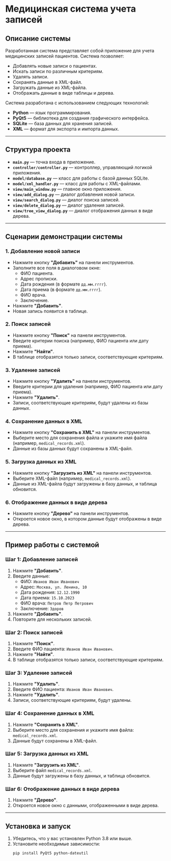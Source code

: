 # Медицинская система учета записей

## Описание системы

Разработанная система представляет собой приложение для учета медицинских записей пациентов. Система позволяет:
- Добавлять новые записи о пациентах.
- Искать записи по различным критериям.
- Удалять записи.
- Сохранять данные в XML-файл.
- Загружать данные из XML-файла.
- Отображать данные в виде таблицы и дерева.

Система разработана с использованием следующих технологий:
- **Python** — язык программирования.
- **PyQt5** — библиотека для создания графического интерфейса.
- **SQLite** — база данных для хранения записей.
- **XML** — формат для экспорта и импорта данных.

---

## Структура проекта

- **`main.py`** — точка входа в приложение.
- **`controller/controller.py`** — контроллер, управляющий логикой приложения.
- **`model/database.py`** — класс для работы с базой данных SQLite.
- **`model/xml_handler.py`** — класс для работы с XML-файлами.
- **`view/main_window.py`** — главное окно приложения.
- **`view/add_dialog.py`** — диалог добавления новой записи.
- **`view/search_dialog.py`** — диалог поиска записей.
- **`view/delete_dialog.py`** — диалог удаления записей.
- **`view/tree_view_dialog.py`** — диалог отображения данных в виде дерева.

---

## Сценарии демонстрации системы

### 1. **Добавление новой записи**
   - Нажмите кнопку **"Добавить"** на панели инструментов.
   - Заполните все поля в диалоговом окне:
     - ФИО пациента.
     - Адрес прописки.
     - Дата рождения (в формате `дд.мм.гггг`).
     - Дата приема (в формате `дд.мм.гггг`).
     - ФИО врача.
     - Заключение.
   - Нажмите **"Добавить"**.
   - Новая запись появится в таблице.

### 2. **Поиск записей**
   - Нажмите кнопку **"Поиск"** на панели инструментов.
   - Введите критерии поиска (например, ФИО пациента или дату приема).
   - Нажмите **"Найти"**.
   - В таблице отобразятся только записи, соответствующие критериям.

### 3. **Удаление записей**
   - Нажмите кнопку **"Удалить"** на панели инструментов.
   - Введите критерии для удаления (например, ФИО пациента или дату приема).
   - Нажмите **"Удалить"**.
   - Записи, соответствующие критериям, будут удалены из базы данных.

### 4. **Сохранение данных в XML**
   - Нажмите кнопку **"Сохранить в XML"** на панели инструментов.
   - Выберите место для сохранения файла и укажите имя файла (например, `medical_records.xml`).
   - Данные из базы данных будут сохранены в XML-файл.

### 5. **Загрузка данных из XML**
   - Нажмите кнопку **"Загрузить из XML"** на панели инструментов.
   - Выберите XML-файл (например, `medical_records.xml`).
   - Данные из XML-файла будут загружены в базу данных, и таблица обновится.

### 6. **Отображение данных в виде дерева**
   - Нажмите кнопку **"Дерево"** на панели инструментов.
   - Откроется новое окно, в котором данные будут отображены в виде дерева.

---

## Пример работы с системой

### Шаг 1: Добавление записей
1. Нажмите **"Добавить"**.
2. Введите данные:
   - ФИО: `Иванов Иван Иванович`
   - Адрес: `Москва, ул. Ленина, 10`
   - Дата рождения: `12.12.1990`
   - Дата приема: `15.10.2023`
   - ФИО врача: `Петров Петр Петрович`
   - Заключение: `Здоров`
3. Нажмите **"Добавить"**.
4. Повторите для нескольких записей.

### Шаг 2: Поиск записей
1. Нажмите **"Поиск"**.
2. Введите ФИО пациента: `Иванов Иван Иванович`.
3. Нажмите **"Найти"**.
4. В таблице отобразятся только записи, соответствующие критериям.

### Шаг 3: Удаление записей
1. Нажмите **"Удалить"**.
2. Введите ФИО пациента: `Иванов Иван Иванович`.
3. Нажмите **"Удалить"**.
4. Записи, соответствующие критериям, будут удалены.

### Шаг 4: Сохранение данных в XML
1. Нажмите **"Сохранить в XML"**.
2. Выберите место для сохранения и укажите имя файла: `medical_records.xml`.
3. Данные будут сохранены в XML-файл.

### Шаг 5: Загрузка данных из XML
1. Нажмите **"Загрузить из XML"**.
2. Выберите файл `medical_records.xml`.
3. Данные будут загружены в базу данных, и таблица обновится.

### Шаг 6: Отображение данных в виде дерева
1. Нажмите **"Дерево"**.
2. Откроется новое окно с данными, отображенными в виде дерева.

---

## Установка и запуск

1. Убедитесь, что у вас установлен Python 3.8 или выше.
2. Установите необходимые зависимости:
   ```bash
   pip install PyQt5 python-dateutil
